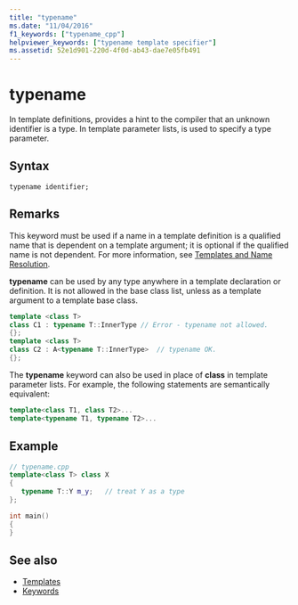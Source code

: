 ```yaml
---
title: "typename"
ms.date: "11/04/2016"
f1_keywords: ["typename_cpp"]
helpviewer_keywords: ["typename template specifier"]
ms.assetid: 52e1d901-220d-4f0d-ab43-dae7e05fb491
---
```

# typename

In template definitions, provides a hint to the compiler that an unknown identifier is a type. In template parameter lists, is used to specify a type parameter.

## Syntax

```
typename identifier;
```

## Remarks

This keyword must be used if a name in a template definition is a qualified name that is dependent on a template argument; it is optional if the qualified name is not dependent. For more information, see [Templates and Name Resolution](../cpp/templates-and-name-resolution.md).

**typename** can be used by any type anywhere in a template declaration or definition. It is not allowed in the base class list, unless as a template argument to a template base class.

```cpp
template <class T>
class C1 : typename T::InnerType // Error - typename not allowed.
{};
template <class T>
class C2 : A<typename T::InnerType>  // typename OK.
{};
```

The **typename** keyword can also be used in place of **class** in template parameter lists. For example, the following statements are semantically equivalent:

```cpp
template<class T1, class T2>...
template<typename T1, typename T2>...
```

## Example

```cpp
// typename.cpp
template<class T> class X
{
   typename T::Y m_y;   // treat Y as a type
};

int main()
{
}
```

## See also

- [Templates](../cpp/templates-cpp.md)
- [Keywords](../cpp/keywords-cpp.md)
